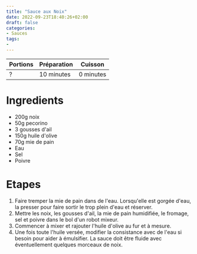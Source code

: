 ```yaml
---
title: "Sauce aux Noix"
date: 2022-09-23T18:40:26+02:00
draft: false
categories:
- Sauces
tags:
-
---
```


| Portions | Préparation | Cuisson   |
|----------|-------------|-----------|
| ?        | 10 minutes  | 0 minutes |

# Ingredients

- 200g noix
- 50g pecorino
- 3 gousses d'ail
- 150g huile d'olive
- 70g mie de pain
- Eau
- Sel
- Poivre

# Etapes

1) Faire tremper la mie de pain dans de l'eau. Lorsqu'elle est gorgée d'eau, la presser pour faire sortir le trop plein d'eau et réserver.
2) Mettre les noix, les gousses d'ail, la mie de pain humidifiée, le fromage, sel et poivre dans le bol d'un robot mixeur.
3) Commencer à mixer et rajouter l'huile d'olive au fur et à mesure.
4) Une fois toute l'huile versée, modifier la consistance avec de l'eau si besoin pour aider à émulsifier. La sauce doit être fluide avec éventuellement quelques morceaux de noix.